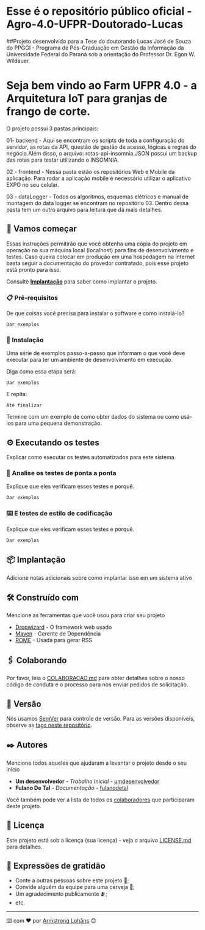 # Esse é o repositório público oficial - Agro-4.0-UFPR-Doutorado-Lucas 

##Projeto desenvolvido para a Tese do doutorando Lucas José de Souza do PPGGI - 
Programa de Pós-Graduação em Gestão da Informação da Universidade Federal do Paraná
sob a orientação do Professor Dr. Egon W. Wildauer.

# Seja bem vindo ao Farm UFPR 4.0 - a Arquitetura IoT para granjas de frango de corte.

O projeto possui 3 pastas principais:

01- backend - Aqui se encontram os scripts de toda a configuração do servidor,
		      as rotas da API, questão de gestão de acesso, lógicas e regras
			  do negócio.Além disso, o arquivo: rotas-api-insomnia.JSON possui
			  um backup das rotas para testar utilizando o INSOMNIA.

02 - frontend - Nessa pasta estão os repositórios Web e Mobile da aplicação. Para 
				rodar a aplicação mobile é necessário utilizar o aplicativo EXPO no
				seu celular.

03 - dataLogger -  Todos os algoritmos, esquemas elétricos e manual de montagem do
				   data logger se encontram no repositório 03. Dentro dessa pasta
				   tem um outro arquivo para leitura que dá mais detalhes.



## 🚀 Vamos começar

Essas instruções permitirão que você obtenha uma cópia do projeto em operação na sua máquina local (localhost) para fins de desenvolvimento e testes.
Caso queira colocar em produção em uma hospedagem na internet basta seguir a documentação do provedor contratado, pois esse projeto está pronto para isso.

Consulte **[Implantação](#-implanta%C3%A7%C3%A3o)** para saber como implantar o projeto.

### 📋 Pré-requisitos

De que coisas você precisa para instalar o software e como instalá-lo?

```
Dar exemplos
```

### 🔧 Instalação

Uma série de exemplos passo-a-passo que informam o que você deve executar para ter um ambiente de desenvolvimento em execução.

Diga como essa etapa será:

```
Dar exemplos
```

E repita:

```
Até finalizar
```

Termine com um exemplo de como obter dados do sistema ou como usá-los para uma pequena demonstração.

## ⚙️ Executando os testes

Explicar como executar os testes automatizados para este sistema.

### 🔩 Analise os testes de ponta a ponta

Explique que eles verificam esses testes e porquê.

```
Dar exemplos
```

### ⌨️ E testes de estilo de codificação

Explique que eles verificam esses testes e porquê.

```
Dar exemplos
```

## 📦 Implantação

Adicione notas adicionais sobre como implantar isso em um sistema ativo

## 🛠️ Construído com

Mencione as ferramentas que você usou para criar seu projeto

* [Dropwizard](http://www.dropwizard.io/1.0.2/docs/) - O framework web usado
* [Maven](https://maven.apache.org/) - Gerente de Dependência
* [ROME](https://rometools.github.io/rome/) - Usada para gerar RSS

## 🖇️ Colaborando

Por favor, leia o [COLABORACAO.md](https://gist.github.com/usuario/linkParaInfoSobreContribuicoes) para obter detalhes sobre o nosso código de conduta e o processo para nos enviar pedidos de solicitação.

## 📌 Versão

Nós usamos [SemVer](http://semver.org/) para controle de versão. Para as versões disponíveis, observe as [tags neste repositório](https://github.com/suas/tags/do/projeto). 

## ✒️ Autores

Mencione todos aqueles que ajudaram a levantar o projeto desde o seu início

* **Um desenvolvedor** - *Trabalho Inicial* - [umdesenvolvedor](https://github.com/linkParaPerfil)
* **Fulano De Tal** - *Documentação* - [fulanodetal](https://github.com/linkParaPerfil)

Você também pode ver a lista de todos os [colaboradores](https://github.com/usuario/projeto/colaboradores) que participaram deste projeto.

## 📄 Licença

Este projeto está sob a licença (sua licença) - veja o arquivo [LICENSE.md](https://github.com/usuario/projeto/licenca) para detalhes.

## 🎁 Expressões de gratidão

* Conte a outras pessoas sobre este projeto 📢;
* Convide alguém da equipe para uma cerveja 🍺;
* Um agradecimento publicamente 🫂;
* etc.


---
⌨️ com ❤️ por [Armstrong Lohãns](https://gist.github.com/lohhans) 😊
